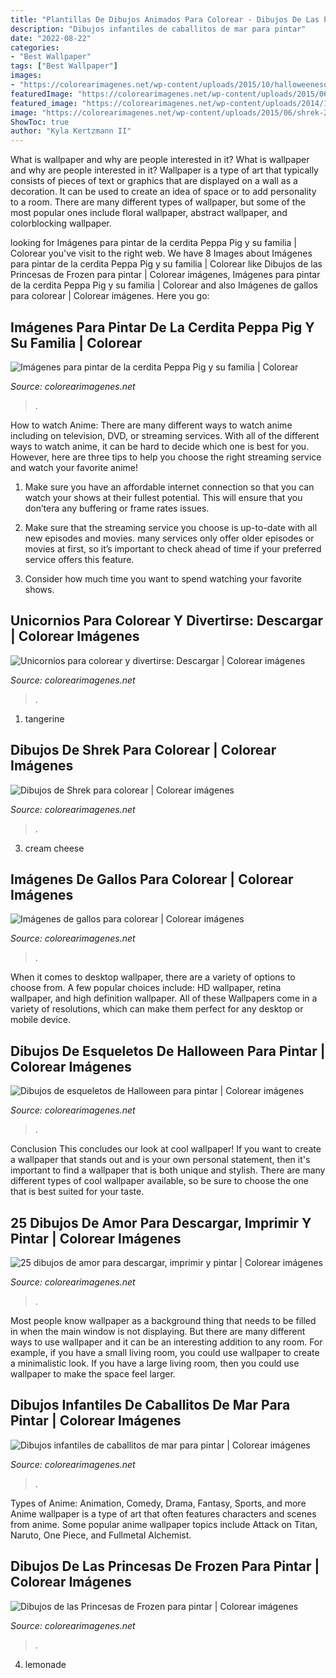```yaml
---
title: "Plantillas De Dibujos Animados Para Colorear - Dibujos De Las Princesas De Frozen Para Pintar"
description: "Dibujos infantiles de caballitos de mar para pintar"
date: "2022-08-22"
categories:
- "Best Wallpaper"
tags: ["Best Wallpaper"]
images:
- "https://colorearimagenes.net/wp-content/uploads/2015/10/halloweenesqueletos.gif4_.gif"
featuredImage: "https://colorearimagenes.net/wp-content/uploads/2015/06/shrek-2.gif"
featured_image: "https://colorearimagenes.net/wp-content/uploads/2014/12/frozen.jpg3_.jpg"
image: "https://colorearimagenes.net/wp-content/uploads/2015/06/shrek-2.gif"
ShowToc: true
author: "Kyla Kertzmann II"
---
```



What is wallpaper and why are people interested in it?
What is wallpaper and why are people interested in it?
Wallpaper is a type of art that typically consists of pieces of text or graphics that are displayed on a wall as a decoration. It can be used to create an idea of space or to add personality to a room. There are many different types of wallpaper, but some of the most popular ones include floral wallpaper, abstract wallpaper, and colorblocking wallpaper.

	

		
looking for Imágenes para pintar de la cerdita Peppa Pig y su familia | Colorear you've visit to the right web. We have 8 Images about Imágenes para pintar de la cerdita Peppa Pig y su familia | Colorear like Dibujos de las Princesas de Frozen para pintar | Colorear imágenes, Imágenes para pintar de la cerdita Peppa Pig y su familia | Colorear and also Imágenes de gallos para colorear | Colorear imágenes. Here you go:
		
    
## Imágenes Para Pintar De La Cerdita Peppa Pig Y Su Familia | Colorear

<img loading=lazy src="https://colorearimagenes.net/wp-content/uploads/2015/12/peppa.jpg7_.jpg" onerror="this.onerror=null;this.src='https://tse4.mm.bing.net/th?id=OIP.LFI2zXx_IHvhl3Ofdrhp-gHaKd&amp;pid=15.1';" alt="Imágenes para pintar de la cerdita Peppa Pig y su familia | Colorear">

_Source: colorearimagenes.net_

>. 

	

How to watch Anime: There are many different ways to watch anime including on television, DVD, or streaming services.
With all of the different ways to watch anime, it can be hard to decide which one is best for you. However, here are three tips to help you choose the right streaming service and watch your favorite anime!
1. Make sure you have an affordable internet connection so that you can watch your shows at their fullest potential. This will ensure that you don’tera any buffering or frame rates issues.

2. Make sure that the streaming service you choose is up-to-date with all new episodes and movies. many services only offer older episodes or movies at first, so it’s important to check ahead of time if your preferred service offers this feature.

3. Consider how much time you want to spend watching your favorite shows.

    
## Unicornios Para Colorear Y Divertirse: Descargar | Colorear Imágenes

<img loading=lazy src="https://colorearimagenes.net/wp-content/uploads/2014/05/coloreardibujosdeunicornio1.gif" onerror="this.onerror=null;this.src='https://tse1.mm.bing.net/th?id=OIP.V7yQC4aV9KjUPfMn7hr7YAHaKe&amp;pid=15.1';" alt="Unicornios para colorear y divertirse: Descargar | Colorear imágenes">

_Source: colorearimagenes.net_

>. 

	

1. tangerine 

    
## Dibujos De Shrek Para Colorear | Colorear Imágenes

<img loading=lazy src="https://colorearimagenes.net/wp-content/uploads/2015/06/shrek-2.gif" onerror="this.onerror=null;this.src='https://tse4.mm.bing.net/th?id=OIP.dqslTVHhQ22wrd2tnSKJswHaJ9&amp;pid=15.1';" alt="Dibujos de Shrek para colorear | Colorear imágenes">

_Source: colorearimagenes.net_

>. 

	

3. cream cheese 

    
## Imágenes De Gallos Para Colorear | Colorear Imágenes

<img loading=lazy src="https://colorearimagenes.net/wp-content/uploads/2015/09/chicken2.gif" onerror="this.onerror=null;this.src='https://tse2.mm.bing.net/th?id=OIP.nGFGnuJXC9bnot7ZSuigzAHaJ4&amp;pid=15.1';" alt="Imágenes de gallos para colorear | Colorear imágenes">

_Source: colorearimagenes.net_

>. 

	

When it comes to desktop wallpaper, there are a variety of options to choose from. A few popular choices include: HD wallpaper, retina wallpaper, and high definition wallpaper. All of these Wallpapers come in a variety of resolutions, which can make them perfect for any desktop or mobile device. 

    
## Dibujos De Esqueletos De Halloween Para Pintar | Colorear Imágenes

<img loading=lazy src="https://colorearimagenes.net/wp-content/uploads/2015/10/halloweenesqueletos.gif4_.gif" onerror="this.onerror=null;this.src='https://tse3.mm.bing.net/th?id=OIP.RyrAuLSI6AKTIpqvarHqlQHaJ5&amp;pid=15.1';" alt="Dibujos de esqueletos de Halloween para pintar | Colorear imágenes">

_Source: colorearimagenes.net_

>. 

	

Conclusion
This concludes our look at cool wallpaper! If you want to create a wallpaper that stands out and is your own personal statement, then it's important to find a wallpaper that is both unique and stylish. There are many different types of cool wallpaper available, so be sure to choose the one that is best suited for your taste.

    
## 25 Dibujos De Amor Para Descargar, Imprimir Y Pintar | Colorear Imágenes

<img loading=lazy src="https://colorearimagenes.net/wp-content/uploads/2015/02/amor.jpg2_-465x773.jpg" onerror="this.onerror=null;this.src='https://tse3.mm.bing.net/th?id=OIP.7rY7ZjykSdTPL5pRFeolewAAAA&amp;pid=15.1';" alt="25 dibujos de amor para descargar, imprimir y pintar | Colorear imágenes">

_Source: colorearimagenes.net_

>. 

	

Most people know wallpaper as a background thing that needs to be filled in when the main window is not displaying. But there are many different ways to use wallpaper and it can be an interesting addition to any room. For example, if you have a small living room, you could use wallpaper to create a minimalistic look. If you have a large living room, then you could use wallpaper to make the space feel larger.

    
## Dibujos Infantiles De Caballitos De Mar Para Pintar | Colorear Imágenes

<img loading=lazy src="https://colorearimagenes.net/wp-content/uploads/2016/01/caballito-de-mar.gif1_.jpg" onerror="this.onerror=null;this.src='https://tse2.mm.bing.net/th?id=OIP.hUkREKNoPGu6TqDRvFfECgHaKC&amp;pid=15.1';" alt="Dibujos infantiles de caballitos de mar para pintar | Colorear imágenes">

_Source: colorearimagenes.net_

>. 

	

Types of Anime: Animation, Comedy, Drama, Fantasy, Sports, and more
Anime wallpaper is a type of art that often features characters and scenes from anime. Some popular anime wallpaper topics include Attack on Titan, Naruto, One Piece, and Fullmetal Alchemist.

    
## Dibujos De Las Princesas De Frozen Para Pintar | Colorear Imágenes

<img loading=lazy src="https://colorearimagenes.net/wp-content/uploads/2014/12/frozen.jpg3_.jpg" onerror="this.onerror=null;this.src='https://tse3.mm.bing.net/th?id=OIP.axSEBoJJEZUDxp0qj7wdIQHaKX&amp;pid=15.1';" alt="Dibujos de las Princesas de Frozen para pintar | Colorear imágenes">

_Source: colorearimagenes.net_

>. 

	

4. lemonade 

